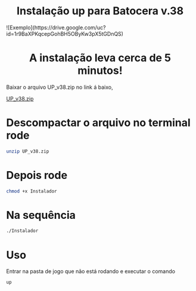 <center><h1>Instalação up para Batocera v.38</h1></center>
![Exemplo](https://drive.google.com/uc?id=1r9BaXPKqcepGohBH5OByKw3pX5tGDnQS)




<center><h1>A instalação leva cerca de 5 minutos!</h1></center>

Baixar o arquivo UP_v38.zip no link á baixo, 


[UP_v38.zip](https://drive.google.com/file/d/1JlkstFHbEhH49sxoJMvUrfbfmc-iUiNP/view?usp=sharing)


# Descompactar o arquivo no terminal rode 

```bash
unzip UP_v38.zip
```

# Depois rode 
```bash
chmod +x Instalador 
```

# Na sequência 
```bash
./Instalador
```

# Uso

Entrar na pasta de jogo que não está rodando e executar o comando 

```bash
up

```
